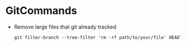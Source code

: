 # GitCommands

- Remove large files that git already tracked 
  ```SHELL
  git filter-branch --tree-filter 'rm -rf path/to/your/file' HEAD`
  ```

